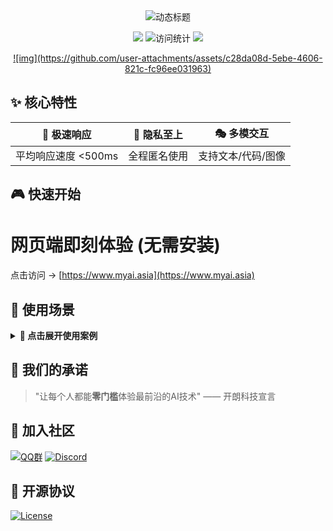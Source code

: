 <div align="center">
  <img src="https://readme-typing-svg.demolab.com?font=Roboto+Slab&size=30&duration=3000&pause=1000&color=00F7FF&center=true&vCenter=true&width=800&lines=🚀+完全免费的+ChatGPT+体验+🆓;🔒+无需登录+🆓+无限使用+💎;🤖+多模型支持+GPT-4o+Claude+Gemini+⚡" alt="动态标题"/>
</div>

<p align="center">
  <img src="https://img.shields.io/badge/模型支持-ChatGPT|GLM|Gemini|DeepSeek-00ff00?style=for-the-badge&logo=azurepipelines&logoColor=white"/>
  <img src="https://hits.seeyoufarm.com/api/count/incr/badge.svg?url=https://github.com/kldhsh123/myai-site&count_bg=%2379C83D&title_bg=%23555555&icon=&icon_color=%23E7E7E7&title=访问统计&edge_flat=false" alt="访问统计"/>
  <a href="https://github.com/kldhsh123/myai-site/blob/main/en_README.md">
    <img src="https://img.shields.io/badge/EN_README-FFFFFF?style=for-the-badge&logo=googletranslate&logoColor=blue"/>
  </a>
</p>

<div align="center">
  <a href="https://www.myai.asia/">
![img](https://github.com/user-attachments/assets/c28da08d-5ebe-4606-821c-fc96ee031963)

  </a>
</div>


## ✨ 核心特性
<div align="center">

| 🚀 **极速响应** | 🔐 **隐私至上** | 🎭 **多模交互** | 
|----------------|-----------------|----------------|
| 平均响应速度 <500ms | 全程匿名使用 | 支持文本/代码/图像 |

</div>

## 🎮 快速开始
# 网页端即刻体验 (无需安装)
点击访问 → [https://www.myai.asia](https://www.myai.asia)


## 📌 使用场景
<details>
  <summary><strong>🎯 点击展开使用案例</strong></summary>

- 💻 **代码开发**
  ```python
  # 自动生成Python爬虫
  def scrape_data(url):
      # [AI生成代码...]
      return structured_data
  ```
  
- 📊 **数据分析**
  ```markdown
  | 季度 | 销售额 | 增长率 |
  |------|--------|-------|
  | Q1   | $1.2M  | +15%  |
  | Q2   | $1.8M  | +25%  |
  ```

- 🌍 **多语言支持**
  ```diff
  + 中文：你好，世界！
  + 英文：Hello World!
  + 俄语：Привет, мир!"
  ```
</details>

## 🌟 我们的承诺
> "让每个人都能**零门槛**体验最前沿的AI技术" —— 开朗科技宣言

## 🤝 加入社区
[![QQ群](https://img.shields.io/badge/QQ群-330316577-cyan?style=for-the-badge&logo=tencentqq)](https://qm.qq.com/cgi-bin/qm/qr?_wv=1027&k=vFOh8aTsWPbQsv7ckU8-Rih9w-N6PFom&authKey=uzWNwmUSGD32aKVIGINOAcDrx0BC2I7uPz1mIMsM%2B5yygh8FIrDh7DMkRFQV2j4x8&noverify=0&group_code=330316577)
[![Discord](https://img.shields.io/badge/Discord社区-在线-blue?style=for-the-badge&logo=discord)](https://discord.com/invite/CKrvgCyK4y)

## 📜 开源协议
[![License](https://img.shields.io/badge/License-AGPL_v3-blue.svg?style=for-the-badge)](https://www.gnu.org/licenses/agpl-3.0)
